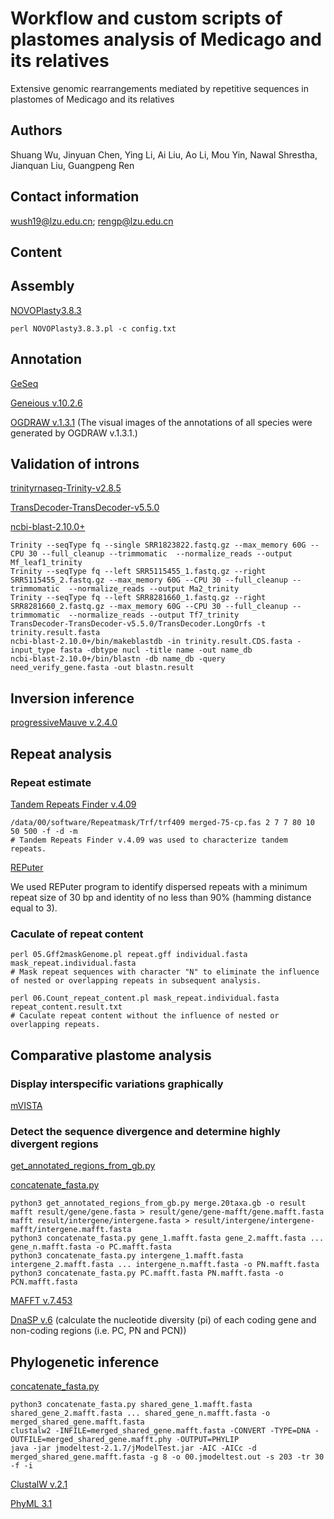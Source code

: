 # Workflow and custom scripts of plastomes analysis of Medicago and its relatives

Extensive genomic rearrangements mediated by repetitive sequences in plastomes of Medicago and its relatives

## Authors

Shuang Wu, Jinyuan Chen, Ying Li, Ai Liu, Ao Li, Mou Yin, Nawal Shrestha, Jianquan Liu, Guangpeng Ren

## Contact information

wush19@lzu.edu.cn; rengp@lzu.edu.cn

## Content

## Assembly

[NOVOPlasty3.8.3](https://github.com/ndierckx/NOVOPlasty)
```
perl NOVOPlasty3.8.3.pl -c config.txt
```

## Annotation

[GeSeq](https://chlorobox.mpimp-golm.mpg.de/geseq.html)

[Geneious v.10.2.6](https://www.geneious.com/)

[OGDRAW v.1.3.1](https://chlorobox.mpimp-golm.mpg.de/OGDraw.html)
(The visual images of the annotations of all species were generated by OGDRAW v.1.3.1.)

## Validation of introns

[trinityrnaseq-Trinity-v2.8.5](https://github.com/trinityrnaseq/trinityrnaseq/releases)

[TransDecoder-TransDecoder-v5.5.0](https://github.com/TransDecoder/TransDecoder/releases/tag/TransDecoder-v5.5.0)

[ncbi-blast-2.10.0+](https://ftp.ncbi.nlm.nih.gov/blast/executables/blast+/LATEST/)

```
Trinity --seqType fq --single SRR1823822.fastq.gz --max_memory 60G --CPU 30 --full_cleanup --trimmomatic  --normalize_reads --output Mf_leaf1_trinity
Trinity --seqType fq --left SRR5115455_1.fastq.gz --right SRR5115455_2.fastq.gz --max_memory 60G --CPU 30 --full_cleanup --trimmomatic  --normalize_reads --output Ma2_trinity
Trinity --seqType fq --left SRR8281660_1.fastq.gz --right SRR8281660_2.fastq.gz --max_memory 60G --CPU 30 --full_cleanup --trimmomatic  --normalize_reads --output Tf7_trinity
TransDecoder-TransDecoder-v5.5.0/TransDecoder.LongOrfs -t trinity.result.fasta
ncbi-blast-2.10.0+/bin/makeblastdb -in trinity.result.CDS.fasta -input_type fasta -dbtype nucl -title name -out name_db
ncbi-blast-2.10.0+/bin/blastn -db name_db -query need_verify_gene.fasta -out blastn.result
```

## Inversion inference

[progressiveMauve v.2.4.0](http://darlinglab.org/mauve/user-guide/progressivemauve.html)

## Repeat analysis

### Repeat estimate

[Tandem Repeats Finder v.4.09](https://tandem.bu.edu/trf/trf.download.html)
```
/data/00/software/Repeatmask/Trf/trf409 merged-75-cp.fas 2 7 7 80 10 50 500 -f -d -m 
# Tandem Repeats Finder v.4.09 was used to characterize tandem repeats.
```

[REPuter](https://bibiserv.cebitec.uni-bielefeld.de/reputer;jsessionid=df4788eccb69fc26c76ffbad2a65)

We used REPuter program to identify dispersed repeats with a minimum repeat size of 30 bp and identity of no less than 90% (hamming distance equal to 3).

### Caculate of repeat content
```
perl 05.Gff2maskGenome.pl repeat.gff individual.fasta mask_repeat.individual.fasta
# Mask repeat sequences with character "N" to eliminate the influence of nested or overlapping repeats in subsequent analysis.

perl 06.Count_repeat_content.pl mask_repeat.individual.fasta repeat_content.result.txt
# Caculate repeat content without the influence of nested or overlapping repeats.
```

## Comparative plastome analysis

### Display interspecific variations graphically
[mVISTA](https://genome.lbl.gov/vista/mvista/submit.shtml)

### Detect the sequence divergence and determine highly divergent regions

[get_annotated_regions_from_gb.py](https://github.com/Kinggerm/PersonalUtilities/)

[concatenate_fasta.py](https://github.com/Kinggerm/PersonalUtilities/)

```
python3 get_annotated_regions_from_gb.py merge.20taxa.gb -o result
mafft result/gene/gene.fasta > result/gene/gene-mafft/gene.mafft.fasta
mafft result/intergene/intergene.fasta > result/intergene/intergene-mafft/intergene.mafft.fasta
python3 concatenate_fasta.py gene_1.mafft.fasta gene_2.mafft.fasta ... gene_n.mafft.fasta -o PC.mafft.fasta
python3 concatenate_fasta.py intergene_1.mafft.fasta intergene_2.mafft.fasta ... intergene_n.mafft.fasta -o PN.mafft.fasta
python3 concatenate_fasta.py PC.mafft.fasta PN.mafft.fasta -o PCN.mafft.fasta
```

[MAFFT v.7.453](https://mafft.cbrc.jp/alignment/software/)

[DnaSP v.6](https://dnasp.software.informer.com/) (calculate the nucleotide diversity (pi) of each coding gene and non-coding regions (i.e. PC, PN and PCN))

## Phylogenetic inference

[concatenate_fasta.py](https://github.com/Kinggerm/PersonalUtilities/)

```
python3 concatenate_fasta.py shared_gene_1.mafft.fasta shared_gene_2.mafft.fasta ... shared_gene_n.mafft.fasta -o merged_shared_gene.mafft.fasta
clustalw2 -INFILE=merged_shared_gene.mafft.fasta -CONVERT -TYPE=DNA -OUTFILE=merged_shared_gene.mafft.phy -OUTPUT=PHYLIP
java -jar jmodeltest-2.1.7/jModelTest.jar -AIC -AICc -d merged_shared_gene.mafft.fasta -g 8 -o 00.jmodeltest.out -s 203 -tr 30 -f -i
```

[ClustalW v.2.1](http://www.clustal.org/download/current/)

[PhyML 3.1](https://github.com/stephaneguindon/phyml)
